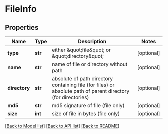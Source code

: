 # FileInfo

## Properties
Name | Type | Description | Notes
------------ | ------------- | ------------- | -------------
**type** | **str** | either \&quot;file\&quot; or \&quot;directory\&quot; | [optional] 
**name** | **str** | name of file or directory without path | [optional] 
**directory** | **str** | absolute of path directory containing file (for files) or absolute path of parent directory (for directories) | [optional] 
**md5** | **str** | md5 signature of file (file only) | [optional] 
**size** | **int** | size of file in bytes (file only) | [optional] 

[[Back to Model list]](../README.md#documentation-for-models) [[Back to API list]](../README.md#documentation-for-api-endpoints) [[Back to README]](../README.md)


